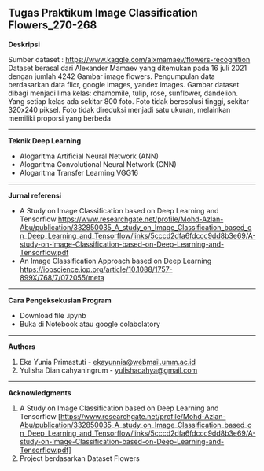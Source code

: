 **Tugas Praktikum Image Classification Flowers_270-268**
-----------------------------------------------------------------------
**Deskripsi** 

Sumber dataset : https://www.kaggle.com/alxmamaev/flowers-recognition
Dataset berasal dari Alexander Mamaev yang ditemukan pada 16 juli 2021 dengan jumlah 4242 Gambar image flowers. Pengumpulan data berdasarkan data flicr, google images, yandex images. Gambar dataset dibagi menjadi lima kelas: chamomile, tulip, rose, sunflower, dandelion. Yang setiap kelas ada sekitar 800 foto. Foto tidak beresolusi tinggi, sekitar 320x240 piksel. Foto tidak direduksi menjadi satu ukuran, melainkan memiliki proporsi yang berbeda

-----------------------------------------------------------------------
**Teknik Deep Learning**
- Alogaritma Artificial Neural Network (ANN)
- Alogaritma Convolutional Neural Network (CNN)
- Alogaritma Transfer Learning VGG16

-----------------------------------------------------------------------
**Jurnal referensi**
- A Study on Image Classification based on Deep Learning and Tensorflow
https://www.researchgate.net/profile/Mohd-Azlan-Abu/publication/332850035_A_study_on_Image_Classification_based_on_Deep_Learning_and_Tensorflow/links/5cccd2dfa6fdccc9dd8b3e69/A-study-on-Image-Classification-based-on-Deep-Learning-and-Tensorflow.pdf
- An Image Classification Approach based on Deep Learning
https://iopscience.iop.org/article/10.1088/1757-899X/768/7/072055/meta

-----------------------------------------------------------------------
**Cara Pengeksekusian Program**
- Download file .ipynb
- Buka di Notebook atau google colabolatory

-----------------------------------------------------------------------
**Authors**
1. Eka Yunia Primastuti         - ekayunnia@webmail.umm.ac.id
2. Yulisha Dian cahyaningrum    - yulishacahya@gmail.com

-----------------------------------------------------------------------
**Acknowledgments**
1. A Study on Image Classification based on Deep Learning and Tensorflow [https://www.researchgate.net/profile/Mohd-Azlan-Abu/publication/332850035_A_study_on_Image_Classification_based_on_Deep_Learning_and_Tensorflow/links/5cccd2dfa6fdccc9dd8b3e69/A-study-on-Image-Classification-based-on-Deep-Learning-and-Tensorflow.pdf]
2. Project berdasarkan Dataset Flowers
